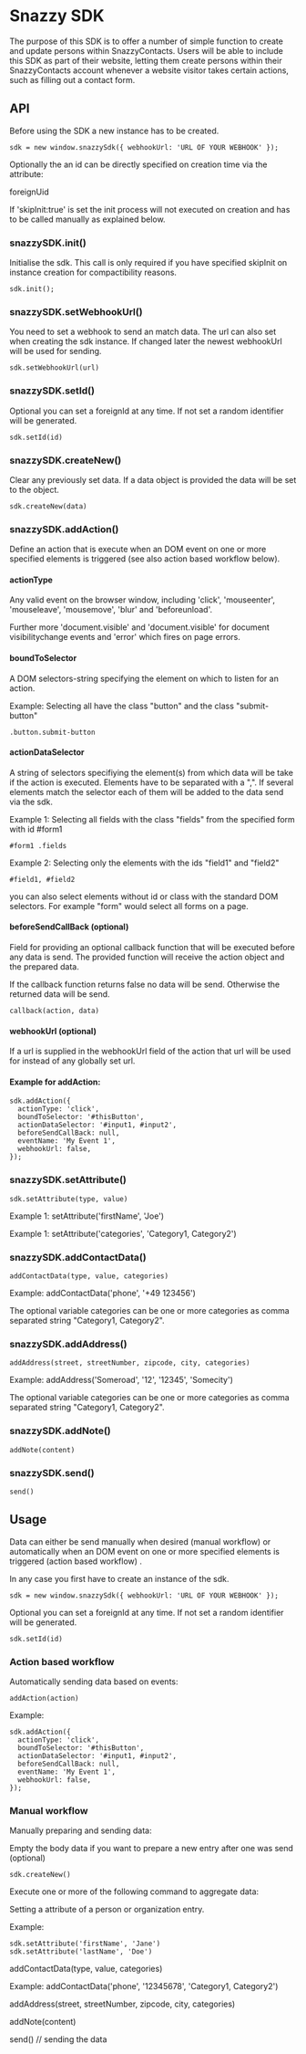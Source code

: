 # Snazzy SDK

The purpose of this SDK is to offer a number of simple function to create and update persons within SnazzyContacts. Users will be able to include this SDK as part of their website, letting them create persons within their SnazzyContacts account whenever a website visitor takes certain actions, such as filling out a contact form.

## API

Before using the SDK a new instance has to be created.

```
sdk = new window.snazzySdk({ webhookUrl: 'URL OF YOUR WEBHOOK' });
```

Optionally the an id can be directly specified on creation time via the attribute:

foreignUid

If 'skipInit:true' is set the init process will not executed on creation and has to be called manually as explained below.

### snazzySDK.init()

Initialise the sdk. This call is only required if you have specified skipInit on instance creation for compactibility reasons.

```
sdk.init();
```

### snazzySDK.setWebhookUrl()

You need to set a webhook to send an match data. The url can also set when creating the sdk instance. If changed later the newest webhookUrl will be used for sending.

```
sdk.setWebhookUrl(url)
```

### snazzySDK.setId()

Optional you can set a foreignId at any time. If not set a random identifier will be generated.

```
sdk.setId(id)
```

### snazzySDK.createNew()

Clear any previously set data. If a data object is provided the data will be set to the object.

```
sdk.createNew(data)
```

### snazzySDK.addAction()

Define an action that is execute when an DOM event on one or more specified elements is triggered (see also action based workflow below).

#### actionType

Any valid event on the browser window, including 'click', 'mouseenter', 'mouseleave', 'mousemove', 'blur' and 'beforeunload'.

Further more 'document.visible' and 'document.visible' for document visibilitychange events and 'error' which fires on page errors.

#### boundToSelector

A DOM selectors-string specifying the element on which to listen for an action.

Example: Selecting all have the class "button" and the class "submit-button"
```
.button.submit-button
```

#### actionDataSelector

A string of selectors specifiying the element(s) from which data will be take if the action is executed. Elements have to be separated with a ",". If several elements match the selector each of them will be added to the data send via the sdk.

Example 1: Selecting all fields with the class "fields" from the specified form with id #form1

```
#form1 .fields
```

Example 2: Selecting only the elements with the ids "field1" and "field2"
```
#field1, #field2
```

you can also select elements without id or class with the standard DOM selectors. For example "form" would select all forms on a page.

#### beforeSendCallBack (optional)

Field for providing an optional callback function that will be executed before any data is send. The provided function will receive the action object and the prepared data.

If the callback function returns false no data will be send. Otherwise the returned data will be send.

```
callback(action, data)
```

#### webhookUrl (optional)

If a url is supplied in the webhookUrl field of the action that url will be used for instead of any globally set url.

#### Example for addAction:
```
sdk.addAction({
  actionType: 'click',
  boundToSelector: '#thisButton',
  actionDataSelector: '#input1, #input2',
  beforeSendCallBack: null,
  eventName: 'My Event 1',
  webhookUrl: false,
});
```

### snazzySDK.setAttribute()

```
sdk.setAttribute(type, value)
```

Example 1: setAttribute('firstName', 'Joe')

Example 1: setAttribute('categories', 'Category1, Category2')

### snazzySDK.addContactData()

```
addContactData(type, value, categories)
```

Example: addContactData('phone', '+49 123456')

The optional variable categories can be one or more categories as comma separated string "Category1, Category2".

### snazzySDK.addAddress()

```
addAddress(street, streetNumber, zipcode, city, categories)
```

Example: addAddress('Someroad', '12', '12345', 'Somecity')

The optional variable categories can be one or more categories as comma separated string "Category1, Category2".

### snazzySDK.addNote()

```
addNote(content)
```

### snazzySDK.send()

```
send()
```

## Usage

Data can either be send manually when desired (manual workflow) or automatically when an DOM event on one or more specified elements is triggered (action based workflow) .

In any case you first have to create an instance of the sdk.

```
sdk = new window.snazzySdk({ webhookUrl: 'URL OF YOUR WEBHOOK' });
```

Optional you can set a foreignId at any time. If not set a random identifier will be generated.

```
sdk.setId(id)
```

### Action based workflow

Automatically sending data based on events:

```
addAction(action)
```

Example:
```
sdk.addAction({
  actionType: 'click',
  boundToSelector: '#thisButton',
  actionDataSelector: '#input1, #input2',
  beforeSendCallBack: null,
  eventName: 'My Event 1',
  webhookUrl: false,
});
```

### Manual workflow

Manually preparing and sending data:

Empty the body data if you want to prepare a new entry after one was send (optional)

```
sdk.createNew()
```

Execute one or more of the following command to aggregate data:

Setting a attribute of a person or organization entry.

Example:

```
sdk.setAttribute('firstName', 'Jane')
sdk.setAttribute('lastName', 'Doe')
```

addContactData(type, value, categories)

Example: addContactData('phone', '12345678', 'Category1, Category2')

addAddress(street, streetNumber, zipcode, city, categories)

addNote(content)

send() // sending the data
